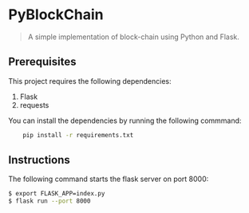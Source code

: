 # PyBlockChain
> A simple implementation of block-chain using Python and Flask.

## Prerequisites
This project requires the following dependencies:
1) Flask
2) requests

You can install the dependencies by running the following commmand:

```sh
    pip install -r requirements.txt
```

## Instructions
The following command starts the flask server on port 8000:
```sh
$ export FLASK_APP=index.py
$ flask run --port 8000
```
